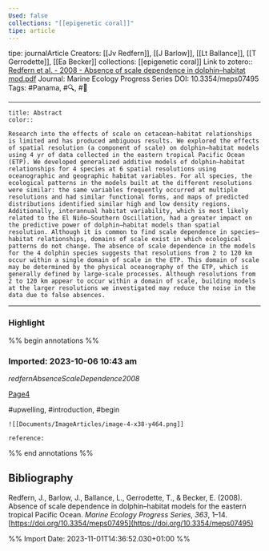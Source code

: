 ```yaml
---
Used: false
collections: "[[epigenetic coral]]"
tipe: article
---
```

tipe: journalArticle
Creators: [[Jv Redfern]], [[J Barlow]], [[Lt Ballance]], [[T Gerrodette]], [[Ea Becker]]
collections: [[epigenetic coral]]
Link to zotero:: [Redfern et al. - 2008 - Absence of scale dependence in dolphin–habitat mod.pdf](zotero://select/library/items/USUVLUUN)
Journal: Marine Ecology Progress Series
DOI: 10.3354/meps07495
Tags: #Panama, #🔍, #🎨

---
```ad-note
title: Abstract
color:: 

Research into the effects of scale on cetacean–habitat relationships is limited and has produced ambiguous results. We explored the effects of spatial resolution (a component of scale) on dolphin–habitat models using 4 yr of data collected in the eastern tropical Pacific Ocean (ETP). We developed generalized additive models of dolphin–habitat relationships for 4 species at 6 spatial resolutions using oceanographic and geographic habitat variables. For all species, the ecological patterns in the models built at the different resolutions were similar: the same variables frequently occurred at multiple resolutions and had similar functional forms, and maps of predicted distributions identified similar high and low density regions. Additionally, interannual habitat variability, which is most likely related to the El Niño–Southern Oscillation, had a greater impact on the predictive power of dolphin–habitat models than spatial resolution. Although it is common to find scale dependence in species–habitat relationships, domains of scale exist in which ecological patterns do not change. The absence of scale dependence in the models for the 4 dolphin species suggests that resolutions from 2 to 120 km occur within a single domain of scale in the ETP. This domain of scale may be determined by the physical oceanography of the ETP, which is generally defined by large-scale processes. Although resolutions from 2 to 120 km appear to occur within a domain of scale, building models at the larger resolutions we investigated may reduce the noise in the data due to false absences.

```

---
### Highlight

%% begin annotations %%



### Imported: 2023-10-06 10:43 am

*redfernAbsenceScaleDependence2008*
	 
	
[Page4](zotero://open-pdf/library/items/USUVLUUN?page=4&a=MADTKX5B)
	
	
#upwelling, #introduction, #begin
	
	
	![[Documents/ImageArticles/image-4-x38-y464.png]] 
	
	reference:








%% end annotations %%

## Bibliography

Redfern, J., Barlow, J., Ballance, L., Gerrodette, T., & Becker, E. (2008). Absence of scale dependence in dolphin–habitat models for the eastern tropical Pacific Ocean. _Marine Ecology Progress Series_, _363_, 1–14. [https://doi.org/10.3354/meps07495](https://doi.org/10.3354/meps07495)

%% Import Date: 2023-11-01T14:36:52.030+01:00 %%

